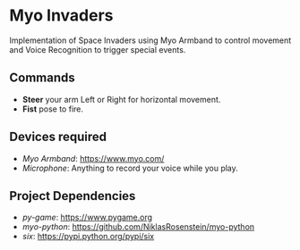 # Myo Invaders
Implementation of Space Invaders using Myo Armband to control movement and Voice Recognition to trigger special events.

## Commands
- **Steer** your arm Left or Right for horizontal movement.
- **Fist** pose to fire.

## Devices required
- *Myo Armband*: https://www.myo.com/
- *Microphone*: Anything to record your voice while you play.

## Project Dependencies
- *py-game*: https://www.pygame.org
- *myo-python*: https://github.com/NiklasRosenstein/myo-python
- *six*: https://pypi.python.org/pypi/six
